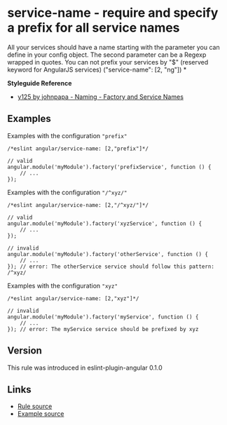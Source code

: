 <!-- WARNING: Generated documentation. Edit docs and examples in the rule and examples file ('rules/service-name.js', 'examples/service-name.js'). -->

# service-name - require and specify a prefix for all service names

All your services should have a name starting with the parameter you can define in your config object.
The second parameter can be a Regexp wrapped in quotes.
You can not prefix your services by "$" (reserved keyword for AngularJS services) ("service-name":  [2, "ng"])
*

**Styleguide Reference**

* [y125 by johnpapa - Naming - Factory and Service Names](https://github.com/johnpapa/angular-styleguide#style-y125)

## Examples

Examples with the configuration `"prefix"`

    /*eslint angular/service-name: [2,"prefix"]*/

    // valid
    angular.module('myModule').factory('prefixService', function () {
        // ...
    });

Examples with the configuration `"/^xyz/"`

    /*eslint angular/service-name: [2,"/^xyz/"]*/

    // valid
    angular.module('myModule').factory('xyzService', function () {
        // ...
    });

    // invalid
    angular.module('myModule').factory('otherService', function () {
        // ...
    }); // error: The otherService service should follow this pattern: /^xyz/

Examples with the configuration `"xyz"`

    /*eslint angular/service-name: [2,"xyz"]*/

    // invalid
    angular.module('myModule').factory('myService', function () {
        // ...
    }); // error: The myService service should be prefixed by xyz

## Version

This rule was introduced in eslint-plugin-angular 0.1.0

## Links

* [Rule source](../rules/service-name.js)
* [Example source](../examples/service-name.js)
